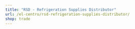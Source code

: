 ```yaml
---
title: "RSD - Refrigeration Supplies Distributor"
url: /el-centro/rsd-refrigeration-supplies-distributor/
shop: trade
---
```

